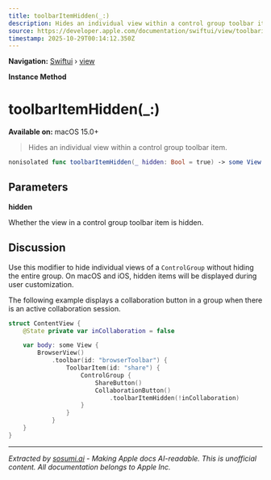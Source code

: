 ```yaml
---
title: toolbarItemHidden(_:)
description: Hides an individual view within a control group toolbar item.
source: https://developer.apple.com/documentation/swiftui/view/toolbaritemhidden(_:)
timestamp: 2025-10-29T00:14:12.350Z
---
```


**Navigation:** [Swiftui](/documentation/swiftui) › [view](/documentation/swiftui/view)

**Instance Method**

# toolbarItemHidden(_:)

**Available on:** macOS 15.0+

> Hides an individual view within a control group toolbar item.

```swift
nonisolated func toolbarItemHidden(_ hidden: Bool = true) -> some View
```

## Parameters

**hidden**

Whether the view in a control group toolbar item is hidden.



## Discussion

Use this modifier to hide individual views of a `ControlGroup` without hiding the entire group. On macOS and iOS, hidden items will be displayed during user customization.

The following example displays a collaboration button in a group when there is an active collaboration session.

```swift
struct ContentView {
    @State private var inCollaboration = false

    var body: some View {
        BrowserView()
            .toolbar(id: "browserToolbar") {
                ToolbarItem(id: "share") {
                    ControlGroup {
                        ShareButton()
                        CollaborationButton()
                            .toolbarItemHidden(!inCollaboration)
                    }
                }
            }
    }
}
```

---

*Extracted by [sosumi.ai](https://sosumi.ai) - Making Apple docs AI-readable.*
*This is unofficial content. All documentation belongs to Apple Inc.*
